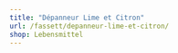 ```yaml
---
title: "Dépanneur Lime et Citron"
url: /fassett/depanneur-lime-et-citron/
shop: Lebensmittel
---
```


